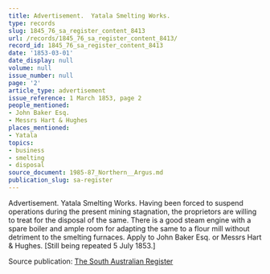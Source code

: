 ```yaml
---
title: Advertisement.  Yatala Smelting Works.
type: records
slug: 1845_76_sa_register_content_8413
url: /records/1845_76_sa_register_content_8413/
record_id: 1845_76_sa_register_content_8413
date: '1853-03-01'
date_display: null
volume: null
issue_number: null
page: '2'
article_type: advertisement
issue_reference: 1 March 1853, page 2
people_mentioned:
- John Baker Esq.
- Messrs Hart & Hughes
places_mentioned:
- Yatala
topics:
- business
- smelting
- disposal
source_document: 1985-87_Northern__Argus.md
publication_slug: sa-register
---
```


Advertisement.  Yatala Smelting Works.  Having been forced to suspend operations during the present mining stagnation, the proprietors are willing to treat for the disposal of the same.  There is a good steam engine with a spare boiler and ample room for adapting the same to a flour mill without detriment to the smelting furnaces.  Apply to John Baker Esq. or Messrs Hart & Hughes.  [Still being repeated 5 July 1853.]

Source publication: [The South Australian Register](/publications/sa-register/)
